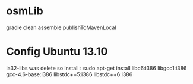 osmLib
======


gradle clean assemble publishToMavenLocal


Config Ubuntu 13.10
========================
ia32-libs was delete so install :
sudo apt-get install libc6:i386 libgcc1:i386 gcc-4.6-base:i386 libstdc++5:i386 libstdc++6:i386
